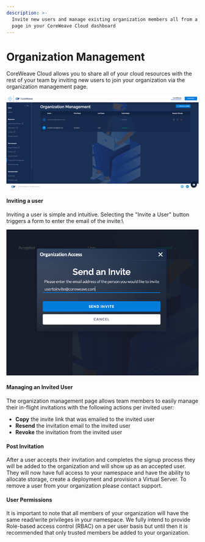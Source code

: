 ```yaml
---
description: >-
  Invite new users and manage existing organization members all from a single
  page in your CoreWeave Cloud dashboard
---
```


# Organization Management

CoreWeave Cloud allows you to share all of your cloud resources with the rest of your team by inviting new users to join your organization via the organization management page.

![Organization Management Page](<../.gitbook/assets/image (95).png>)

#### Inviting a user

Inviting a user is simple and intuitive. Selecting the "Invite a User" button triggers a form to enter the email of the invite:\


![Organization Invitation Modal](<../.gitbook/assets/image (91) (1).png>)

#### Managing an Invited User

The organization management page allows team members to easily manage their in-flight invitations with the following actions per invited user:

* **Copy** the invite link that was emailed to the invited user
* **Resend** the invitation email to the invited user
* **Revoke** the invitation from the invited user

#### Post Invitation

After a user accepts their invitation and completes the signup process they will be added to the organization and will show up as an accepted user. They will now have full access to your namespace and have the ability to allocate storage, create a deployment and provision a Virtual Server. To remove a user from your organization please contact support.

#### User Permissions

It is important to note that all members of your organization will have the same read/write privileges in your namespace. We fully intend to provide Role-based access control (RBAC) on a per user basis but until then it is recommended that only trusted members be added to your organization.
